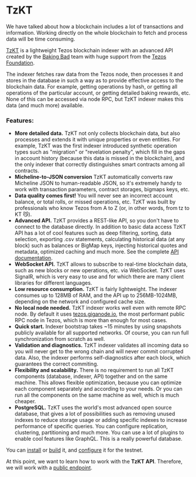 # TzKT

We have talked about how a blockchain includes a lot of transactions and information. Working directly on the whole blockchain to fetch and process data will be time consuming. 

[TzKT](https://github.com/baking-bad/tzkt) is a lightweight Tezos blockchain indexer with an advanced API created by the [Baking Bad](https://baking-bad.org/docs) team with huge support from the [Tezos Foundation](https://tezos.foundation/).

The indexer fetches raw data from the Tezos node, then processes it and stores in the database in such a way as to provide effective access to the blockchain data. For example, getting operations by hash, or getting all operations of the particular account, or getting detailed baking rewards, etc. None of this can be accessed via node RPC, but TzKT indexer makes this data \(and much more\) available.

### Features:

* **More detailed data.** TzKT not only collects blockchain data, but also processes and extends it with unique properties or even entities. For example, TzKT was the first indexer introduced synthetic operation types such as "migration" or "revelation penalty", which fill in the gaps in account history \(because this data is missed in the blockchain\), and the only indexer that correctly distinguishes smart contracts among all contracts.
* **Micheline-to-JSON conversion** TzKT automatically converts raw Micheline JSON to human-readable JSON, so it's extremely handy to work with transaction parameters, contract storages, bigmaps keys, etc.
* **Data quality comes first!** You will never see an incorrect account balance, or total rolls, or missed operations, etc. TzKT was built by professionals who know Tezos from A to Z \(or, in other words, from tz to KT 😼\).
* **Advanced API.** TzKT provides a REST-like API, so you don't have to connect to the database directly. In addition to basic data access TzKT API has a lot of cool features such as deep filtering, sorting, data selection, exporting .csv statements, calculating historical data \(at any block\) such as balances or BigMap keys, injecting historical quotes and metadata, optimized caching and much more. See the complete [API documentation](https://api.tzkt.io/).
* **WebSocket API.** TzKT allows to subscribe to real-time blockchain data, such as new blocks or new operations, etc. via WebSocket. TzKT uses SignalR, which is very easy to use and for which there are many client libraries for different languages.
* **Low resource consumption.** TzKT is fairly lightweight. The indexer consumes up to 128MB of RAM, and the API up to 256MB-1024MB, depending on the network and configured cache size.
* **No local node needed.** TzKT indexer works well even with remote RPC node. By default it uses [tezos.giganode.io](https://tezos.giganode.io/), the most performant public RPC node in Tezos, which is more than enough for most cases.
* **Quick start.** Indexer bootstrap takes ~15 minutes by using snapshots publicly available for all supported networks. Of course, you can run full synchronization from scratch as well.
* **Validation and diagnostics.** TzKT indexer validates all incoming data so you will never get to the wrong chain and will never commit corrupted data. Also, the indexer performs self-diagnostics after each block, which guarantees the correct commiting.
* **Flexibility and scalability.** There is no requirement to run all TzKT components \(database, indexer, API\) together and on the same machine. This allows flexible optimization, because you can optimize each component separately and according to your needs. Or you can run all the components on the same machine as well, which is much cheaper.
* **PostgreSQL.** TzKT uses the world's most advanced open source database, that gives a lot of possibilities such as removing unused indexes to reduce storage usage or adding specific indexes to increase performance of specific queries. You can configure replication, clustering, partitioning and much more. You can use a lot of plugins to enable cool features like GraphQL. This is a really powerful database.

You can [install](https://github.com/baking-bad/tzkt#installation-docker) or [build](https://github.com/baking-bad/tzkt#installation-from-source) it, and [configure](https://github.com/baking-bad/tzkt#install-tzkt-indexer-and-api-for-testnets) it for the testnet.

At this point, we want to learn how to work with the **TzKT API**. Therefore, we will work with a [public endpoint](https://api.tzkt.io/#section/Introduction).

